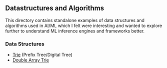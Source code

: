 ## Datastructures and Algorithms
This directory contains standalone examples of data structures and algorithms
used in AI/ML which I felt were interesting and wanted to explore further to
understand ML inference engines and frameworks better.

### Data Structures
* [Trie](src/trie.c) (Prefix Tree/Digital Tree)
* [Double Array Trie](src/dat.c)
